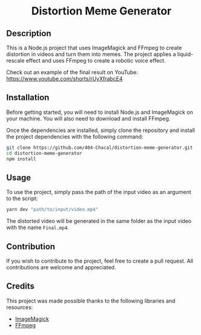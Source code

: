 <h1 align="center">Distortion Meme Generator</h1>
 
## Description
This is a Node.js project that uses ImageMagick and FFmpeg to create distortion in videos and turn them into memes. The project applies a liquid-rescale effect and uses FFmpeg to create a robotic voice effect.

<p>Check out an example of the final result on YouTube: <br/><a href="https://www.youtube.com/shorts/rUyXfrabcE4" target="_blank">https://www.youtube.com/shorts/rUyXfrabcE4</a><p>


## Installation
Before getting started, you will need to install Node.js and ImageMagick on your machine. You will also need to download and install FFmpeg.

Once the dependencies are installed, simply clone the repository and install the project dependencies with the following command:


```bash
git clone https://github.com/404-Chacal/distortion-meme-generator.git
cd distortion-meme-generator
npm install
```
## Usage
To use the project, simply pass the path of the input video as an argument to the script:

```bash
yarn dev "path/to/input/video.mp4"
```
The distorted video will be generated in the same folder as the input video with the name `Final.mp4`.

## Contribution
If you wish to contribute to the project, feel free to create a pull request. All contributions are welcome and appreciated.

## Credits
This project was made possible thanks to the following libraries and resources:

- [ImageMagick](https://imagemagick.org/)
- [FFmpeg](https://ffmpeg.org/)